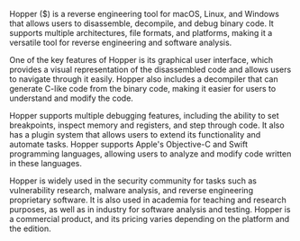 Hopper ($) is a reverse engineering tool for macOS, Linux, and Windows that allows users to disassemble, decompile, and debug binary code. It supports multiple architectures, file formats, and platforms, making it a versatile tool for reverse engineering and software analysis.

One of the key features of Hopper is its graphical user interface, which provides a visual representation of the disassembled code and allows users to navigate through it easily. Hopper also includes a decompiler that can generate C-like code from the binary code, making it easier for users to understand and modify the code.

Hopper supports multiple debugging features, including the ability to set breakpoints, inspect memory and registers, and step through code. It also has a plugin system that allows users to extend its functionality and automate tasks. Hopper supports Apple's Objective-C and Swift programming languages, allowing users to analyze and modify code written in these languages.

Hopper is widely used in the security community for tasks such as vulnerability research, malware analysis, and reverse engineering proprietary software. It is also used in academia for teaching and research purposes, as well as in industry for software analysis and testing. Hopper is a commercial product, and its pricing varies depending on the platform and the edition.